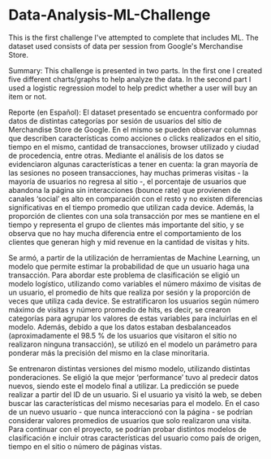 # Data-Analysis-ML-Challenge
This is the first challenge I've attempted to complete that includes ML. The dataset used consists of data per session from Google's Merchandise Store.

Summary:
This challenge is presented in two parts. In the first one I created five different charts/graphs to help analyze the data. In the second part I used a logistic regression model to help predict whether a user will buy an item or not.


Reporte (en Español):
El dataset presentado se encuentra conformado por datos de distintas categorías por sesión de usuarios del sitio de Merchandise Store de Google. En el mismo se pueden observar columnas que describen características como acciones o clicks realizados en el sitio, tiempo en el mismo, cantidad de transacciones, browser utilizado y ciudad de procedencia, entre otras. Mediante el análisis de los datos se evidenciaron algunas características a tener en cuenta: la gran mayoría de las sesiones no poseen transacciones, hay muchas primeras visitas - la mayoría de usuarios no regresa al sitio -, el porcentaje de usuarios que abandona la página sin interacciones (bounce rate) que provienen de canales ‘social’ es alto en comparación con el resto y no existen diferencias significativas en el tiempo promedio que utilizan cada device. Además, la proporción de clientes con una sola transacción por mes se mantiene en el tiempo y representa el grupo de clientes más importante del sitio, y se observa que no hay mucha diferencia entre el comportamiento de los clientes que generan high y mid revenue en la cantidad de visitas y hits. 

Se armó, a partir de la utilización de herramientas de Machine Learning, un modelo que permite estimar la probabilidad de que un usuario haga una transacción. Para abordar este problema de clasificación se eligió un modelo logístico, utilizando como variables el número máximo de visitas de un usuario, el promedio de hits que realiza por sesión y la proporción de veces que utiliza cada device. Se estratificaron los usuarios según número máximo de visitas y número promedio de hits, es decir, se crearon categorías para agrupar los valores de estas variables para incluirlas en el modelo. Además, debido a que los datos estaban desbalanceados (aproximadamente el 98.5 % de los usuarios que visitaron el sitio no realizaron ninguna transacción), se utilizó en el modelo un parámetro para ponderar más la precisión del mismo en la clase minoritaria. 

Se entrenaron distintas versiones del mismo modelo, utilizando distintas ponderaciones. Se eligió la que mejor ‘performance’ tuvo al predecir datos nuevos, siendo este el modelo final a utilizar. La predicción se puede realizar a partir del ID de un usuario. Si el usuario ya visitó la web, se deben buscar las características del mismo necesarias para el modelo. En el caso de un nuevo usuario - que nunca interaccionó con la página - se podrían considerar valores promedios de usuarios que solo realizaron una visita. Para continuar con el proyecto, se podrían probar distintos modelos de clasificación e incluir otras características del usuario como país de origen, tiempo en el sitio o número de páginas vistas. 
